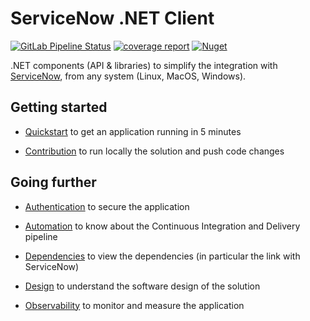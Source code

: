 # ServiceNow .NET Client

[![GitLab Pipeline Status](https://gitlab.com/devpro-labs/software/servicenow-dotnet-client/badges/main/pipeline.svg)](https://gitlab.com/devpro-labs/software/servicenow-dotnet-client/-/pipelines)
[![coverage report](https://gitlab.com/devpro-labs/software/servicenow-dotnet-client/badges/main/coverage.svg)](https://gitlab.com/devpro-labs/software/servicenow-dotnet-client/-/commits/main)
[![Nuget](https://img.shields.io/nuget/v/RabbidsIncubator.ServiceNowClient.Application.svg)](https://www.nuget.org/packages/RabbidsIncubator.ServiceNowClient.Application)
<!--[![Quality Gate Status](https://sonarcloud.io/api/project_badges/measure?project=rabbids-incubator_servicenow-dotnet-client&metric=alert_status)](https://sonarcloud.io/summary/new_code?id=rabbids-incubator_servicenow-dotnet-client)
[![Coverage](https://sonarcloud.io/api/project_badges/measure?project=rabbids-incubator_servicenow-dotnet-client&metric=coverage)](https://sonarcloud.io/summary/new_code?id=rabbids-incubator_servicenow-dotnet-client)-->

.NET components (API & libraries) to simplify the integration with [ServiceNow](https://www.servicenow.com/), from any system (Linux, MacOS, Windows).

## Getting started

* [Quickstart](./docs/quickstart.md) to get an application running in 5 minutes

* [Contribution](./docs/contribution.md) to run locally the solution and push code changes

## Going further

* [Authentication](./docs/authentication.md) to secure the application

* [Automation](./docs/automation.md) to know about the Continuous Integration and Delivery pipeline

* [Dependencies](./docs/dependencies.md) to view the dependencies (in particular the link with ServiceNow)

* [Design](./docs/design.md) to understand the software design of the solution

* [Observability](./docs/automation.md) to monitor and measure the application
